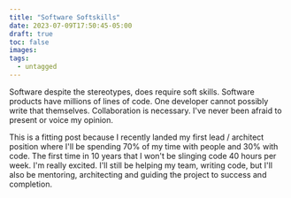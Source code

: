 ```yaml
---
title: "Software Softskills"
date: 2023-07-09T17:50:45-05:00
draft: true
toc: false
images:
tags:
  - untagged
---
```


Software despite the stereotypes, does require soft skills. Software products have millions of lines of code. One developer cannot
possibly write that themselves. Collaboration is necessary. I've never been afraid to present or voice my opinion.

This is a fitting post because I recently landed my first lead / architect position where I'll be spending 70% of my time with people and 30% with code. The first time in 10 years that I won't be slinging code 40 hours per week. I'm really excited. I'll still be helping my team, writing code, but I'll also be mentoring, architecting and guiding the project to success and completion.
